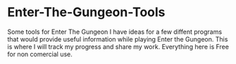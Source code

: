 # Enter-The-Gungeon-Tools
Some tools for Enter The Gungeon
I have ideas for a few diffent programs that would provide useful information while playing Enter the Gungeon. This is where I will track my progress and share my work.
Everything here is Free for non comercial use.
